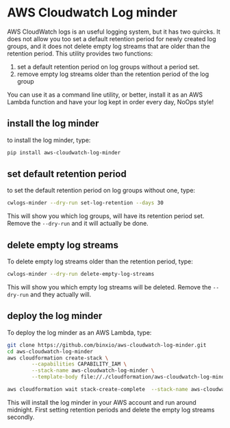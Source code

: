 # AWS Cloudwatch Log minder
AWS CloudWatch logs is an useful logging system, but it has two quircks. It does not allow you too set a default
retention period for newly created log groups, and it does not delete empty log streams that are older than
the retention period. This utility provides two functions:

1. set a default retention period on log groups without a period set.
1. remove empty log streams older than the retention period of the log group

You can use it as a command line utility, or better, install it as an AWS Lambda function and have your
log kept in order every day, NoOps style!

## install the log minder
to install the log minder, type:

```sh
pip install aws-cloudwatch-log-minder
```

## set default retention period
to set the default retention period on log groups without one, type:
```sh
cwlogs-minder --dry-run set-log-retention --days 30
```
This will show you which log groups, will have its retention period set. Remove the `--dry-run` and
it will actually be done.

## delete empty log streams
To delete empty log streams older than the retention period, type:
```sh
cwlogs-minder --dry-run delete-empty-log-streams
```
This will show you which empty log streams will be deleted. Remove the `--dry-run` and
they actually will.

## deploy the log minder
To deploy the log minder as an AWS Lambda, type:

```sh
git clone https://github.com/binxio/aws-cloudwatch-log-minder.git
cd aws-cloudwatch-log-minder
aws cloudformation create-stack \
        --capabilities CAPABILITY_IAM \
        --stack-name aws-cloudwatch-log-minder \
        --template-body file://./cloudformation/aws-cloudwatch-log-minder.yaml

aws cloudformation wait stack-create-complete  --stack-name aws-cloudwatch-log-minder
```
This will install the log minder in your AWS account and run around midnight. First setting 
retention periods and delete the empty log streams secondly.
